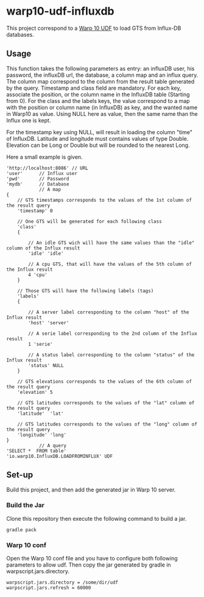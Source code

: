 # warp10-udf-influxdb
This project correspond to a [Warp 10 UDF](http://www.warp10.io/reference/miscellaneous/UDF/#sidebar) to load GTS from Influx-DB databases.

## Usage
This function takes the following parameters as entry: an influxDB user, his password, the influxDB url, the database, a column map and an influx query.
The column map correspond to the column from the result table generated by the query. Timestamp and class field are mandatory. 
For each key, associate the position, or the column name in the InfluxDB table (Starting from 0). 
For the class and the labels keys, the value correspond to a map with the position or column name (in InfluxDB) as key, and the wanted name in Warp10 as value. Using NULL here as value, then the same name than the Influx one is kept.

For the timestamp key using NULL, will result in loading the column "time" of InfluxDB. 
Latitude and longitude must contains values of type Double. 
Elevation can be Long or Double but will be rounded to the nearest Long.

Here a small example is given.
```
'http://localhost:8086' // URL
'user'      // Influx user
'pwd'       // Password
'mydb'      // Database
            // A map
{
    // GTS timestamps corresponds to the values of the 1st column of the result query
    'timestamp' 0  
    
    // One GTS will be generated for each following class
    'class' 
    {
    
        // An idle GTS wich will have the same values than the "idle" column of the Influx result
        'idle' 'idle'
        
        // A cpu GTS, that will have the values of the 5th column of the Influx result
        4 'cpu'
    }
    
    // Those GTS will have the following labels (tags)
    'labels'
    {
    
        // A server label corresponding to the column "host" of the Influx result
        'host' 'server'
        
        // A serie label corresponding to the 2nd column of the Influx result
        1 'serie'
        
        // A status label corresponding to the column "status" of the Influx result
        'status' NULL
    }
    
    // GTS elevations corresponds to the values of the 6th column of the result query
    'elevation' 5
    
    // GTS latitudes corresponds to the values of the "lat" column of the result query
    'latitude'  'lat'
    
    // GTS latitudes corresponds to the values of the "long" column of the result query
    'longitude' 'long'
}
            // A query
'SELECT *  FROM table'
'io.warp10.InfluxDB.LOADFROMINFLUX' UDF
```


## Set-up 
Build this project, and then add the generated jar in Warp 10 server.

### Build the Jar ###
Clone this repository then execute the following command to build a jar.
```
gradle pack
```

### Warp 10 conf
Open the Warp 10 conf file and you have to configure both following parameters to allow udf. Then copy the jar generated by gradle in warpscript.jars.directory.
```
warpscript.jars.directory = /some/dir/udf
warpscript.jars.refresh = 60000
```
